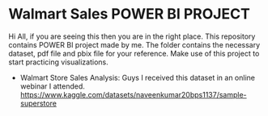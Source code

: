 # Walmart Sales POWER BI PROJECT
Hi All, if you are seeing this then you are in the right place. This repository contains POWER BI project made by me. The folder contains the necessary dataset, pdf file and pbix file for your reference. Make use of this project to start practicing visualizations.

* Walmart Store Sales Analysis: Guys I received this dataset in an online webinar I attended. https://www.kaggle.com/datasets/naveenkumar20bps1137/sample-superstore
